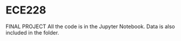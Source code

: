 # ECE228
FINAL PROJECT
All the code is in the Jupyter Notebook. Data is also included in the folder.
